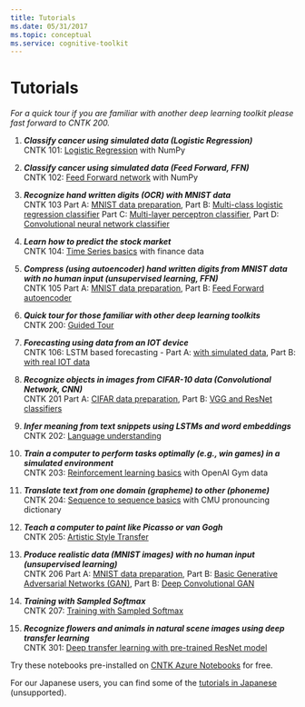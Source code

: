 ```yaml
---
title: Tutorials
ms.date: 05/31/2017
ms.topic: conceptual
ms.service: cognitive-toolkit
---
```


# Tutorials

*For a quick tour if you are familiar with another deep learning toolkit please fast forward to CNTK 200.*

1.  **_Classify cancer using simulated data (Logistic Regression)_**<br>
     CNTK 101: [Logistic Regression](https://github.com/Microsoft/CNTK/blob/master/Tutorials/CNTK_101_LogisticRegression.ipynb) with NumPy

2.  **_Classify cancer using simulated data (Feed Forward, FFN)_**<br>
     CNTK 102: [Feed Forward network](https://github.com/Microsoft/CNTK/blob/master/Tutorials/CNTK_102_FeedForward.ipynb)  with NumPy

3.  **_Recognize hand written digits (OCR) with MNIST data_**<br>
     CNTK 103 Part A: [MNIST data preparation](https://github.com/Microsoft/CNTK/blob/master/Tutorials/CNTK_103A_MNIST_DataLoader.ipynb),
     Part B: [Multi-class logistic regression classifier](https://github.com/Microsoft/CNTK/blob/master/Tutorials/CNTK_103B_MNIST_FeedForwardNetwork.ipynb) 
     Part C: [Multi-layer perceptron classifier](https://github.com/Microsoft/CNTK/blob/master/Tutorials/CNTK_103C_MNIST_MultiLayerPerceptron.ipynb),
     Part D: [Convolutional neural network classifier](https://github.com/Microsoft/CNTK/blob/master/Tutorials/CNTK_103D_MNIST_ConvolutionalNeuralNetwork.ipynb)

4.  **_Learn how to predict the stock market_**<br>
     CNTK 104: [Time Series basics](https://github.com/Microsoft/CNTK/blob/master/Tutorials/CNTK_104_Finance_Timeseries_Basic_with_Pandas_Numpy.ipynb) with finance data

5.  **_Compress (using autoencoder) hand written digits from MNIST data with no human input (unsupervised learning, FFN)_**<br>
     CNTK 105 Part A: [MNIST data preparation](https://github.com/Microsoft/CNTK/blob/master/Tutorials/CNTK_103A_MNIST_DataLoader.ipynb),
     Part B: [Feed Forward autoencoder](https://github.com/Microsoft/CNTK/blob/master/Tutorials/CNTK_106B_LSTM_Timeseries_with_IOT_Data.ipynb)

6.  **_Quick tour for those familiar with other deep learning toolkits_**<br>
     CNTK 200: [Guided Tour](https://github.com/Microsoft/CNTK/blob/master/Tutorials/CNTK_200_GuidedTour.ipynb)

6.  **_Forecasting using data from an IOT device_**<br>
     CNTK 106: LSTM based forecasting - Part A: [with simulated data](https://github.com/Microsoft/CNTK/blob/master/Tutorials/CNTK_106A_LSTM_Timeseries_with_Simulated_Data.ipynb),
     Part B: [with real IOT data](https://github.com/Microsoft/CNTK/blob/master/Tutorials/CNTK_106B_LSTM_Timeseries_with_IOT_Data.ipynb)

8.  **_Recognize objects in images from CIFAR-10 data (Convolutional Network, CNN)_**<br>
     CNTK 201 Part A: [CIFAR data preparation](https://github.com/Microsoft/CNTK/blob/master/Tutorials/CNTK_201A_CIFAR-10_DataLoader.ipynb),
     Part B: [VGG and ResNet classifiers](https://github.com/Microsoft/CNTK/blob/master/Tutorials/CNTK_201B_CIFAR-10_ImageHandsOn.ipynb)

9.  **_Infer meaning from text snippets using LSTMs and word embeddings_**<br>
     CNTK 202: [Language understanding](https://github.com/Microsoft/CNTK/blob/master/Tutorials/CNTK_202_Language_Understanding.ipynb)

10.  **_Train a computer to perform tasks optimally (e.g., win games) in a simulated environment_**<br>
     CNTK 203: [Reinforcement learning basics](https://github.com/Microsoft/CNTK/blob/master/Tutorials/CNTK_203_Reinforcement_Learning_Basics.ipynb) with OpenAI Gym data

11.  **_Translate text from one domain (grapheme) to other (phoneme)_**<br>
     CNTK 204: [Sequence to sequence basics](https://github.com/Microsoft/CNTK/blob/master/Tutorials/CNTK_204_Sequence_To_Sequence.ipynb) with CMU pronouncing dictionary

11.  **_Teach a computer to paint like Picasso or van Gogh_**<br>
     CNTK 205: [Artistic Style Transfer](https://github.com/Microsoft/CNTK/blob/master/Tutorials/CNTK_205_Artistic_Style_Transfer.ipynb)

13.  **_Produce realistic data (MNIST images) with no human input (unsupervised learning)_**<br>
     CNTK 206 Part A: [MNIST data preparation](https://github.com/Microsoft/CNTK/blob/master/Tutorials/CNTK_103A_MNIST_DataLoader.ipynb),
     Part B: [Basic Generative Adversarial Networks (GAN)](https://github.com/Microsoft/CNTK/blob/master/Tutorials/CNTK_206A_Basic_GAN.ipynb),
     Part B: [Deep Convolutional GAN](https://github.com/Microsoft/CNTK/blob/master/Tutorials/CNTK_206B_DCGAN.ipynb)

14.  **_Training with Sampled Softmax_**<br>
     CNTK 207: [Training with Sampled Softmax](https://github.com/Microsoft/CNTK/blob/master/Tutorials/CNTK_207_Training_with_Sampled_Softmax.ipynb)

15.  **_Recognize flowers and animals in natural scene images using deep transfer learning_**<br>
     CNTK 301: [Deep transfer learning with pre-trained ResNet model](https://github.com/Microsoft/CNTK/blob/master/Tutorials/CNTK_301_Image_Recognition_with_Deep_Transfer_Learning.ipynb)

Try these notebooks pre-installed on [CNTK Azure Notebooks](https://notebooks.azure.com/cntk/libraries/tutorials) for free.

For our Japanese users, you can find some of the [tutorials in Japanese](https://notebooks.azure.com/library/cntkbeta2_ja) (unsupported).
